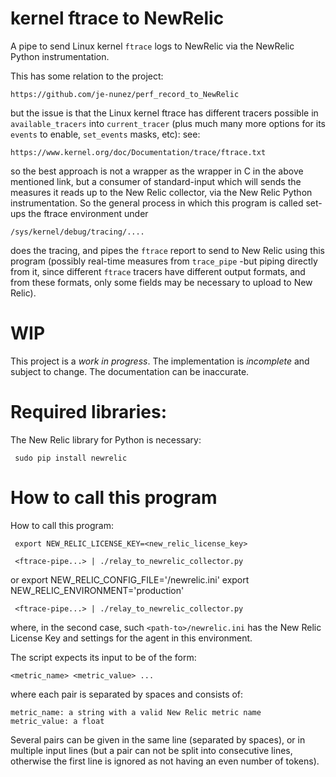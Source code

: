 # kernel ftrace to NewRelic

A pipe to send Linux kernel `ftrace` logs to NewRelic via the
NewRelic Python instrumentation.

This has some relation to the project:

    https://github.com/je-nunez/perf_record_to_NewRelic

but the issue is that the Linux kernel ftrace has different tracers possible
in `available_tracers` into `current_tracer`  (plus much many more options
for its `events` to enable, `set_events` masks, etc): see:

    https://www.kernel.org/doc/Documentation/trace/ftrace.txt

so the best approach is not a wrapper as the wrapper in C in the above
mentioned link, but a consumer of standard-input which will sends the measures
it reads up to the New Relic collector, via the New Relic Python
instrumentation. So the general process in which this program is called
set-ups the ftrace environment under

    /sys/kernel/debug/tracing/....

does the tracing, and pipes the `ftrace` report to send to New Relic using
this program (possibly real-time measures from `trace_pipe` -but piping
directly from it, since different `ftrace` tracers have different output
formats, and from these formats, only some fields may be necessary to upload
to New Relic).

# WIP

This project is a *work in progress*. The implementation is *incomplete* and subject to change. The documentation can be inaccurate.

# Required libraries:

The New Relic library for Python is necessary:

     sudo pip install newrelic

# How to call this program

How to call this program:

     export NEW_RELIC_LICENSE_KEY=<new_relic_license_key>
 
     <ftrace-pipe...> | ./relay_to_newrelic_collector.py

or
     export NEW_RELIC_CONFIG_FILE='<path-to>/newrelic.ini'
     export NEW_RELIC_ENVIRONMENT='production'
 
     <ftrace-pipe...> | ./relay_to_newrelic_collector.py

where, in the second case, such `<path-to>/newrelic.ini` has the New Relic
License Key and settings for the agent in this environment.

The script expects its input to be of the form:

    <metric_name> <metric_value> ...

where each pair is separated by spaces and consists of:

    metric_name: a string with a valid New Relic metric name
    metric_value: a float

Several pairs can be given in the same line (separated by spaces), or in
multiple input lines (but a pair can not be split into consecutive lines,
otherwise the first line is ignored as not having an even number of tokens).

